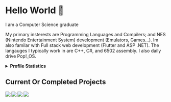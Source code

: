 # Hello World 🌸

I am a Computer Science graduate

My primary insterests are Programming Languages and Compilers; and NES (Nintendo Entertainment System) development (Emulators, Games...). Im also familar with Full stack web development (Flutter and ASP .NET).
The langauges I typically work in are C++, C#, and 6502 assembly. I also daily drive Pop!_OS.


<details>
 <summary><b> Profile Statistics </b> </summary>
 
## Langauges 
[![wakatime](https://wakatime.com/badge/user/729a2b32-d39a-4b30-a358-dbf645c5ac87.svg)](https://wakatime.com/@729a2b32-d39a-4b30-a358-dbf645c5ac87)

[![Top Langs](https://github-readme-stats.vercel.app/api/top-langs/?username=TheoW03&layout=compact&show_icons=true&card_width=300px&card_height=400px&theme=radical#gh-dark-mode-only)](https://github.com/TheoW03?tab=repositories)

</details>

## Current Or Completed Projects 


<a href="https://github.com/TheoW03/NESPong">
 <img align="left" src="https://github-readme-stats.vercel.app/api/pin/?username=TheoW03&repo=NESPong&theme=radical&border_color=30363d" /></a>
 

<a href="https://github.com/TheoW03/TetroidNES">
 <img align="left" src="https://github-readme-stats.vercel.app/api/pin/?username=TheoW03&repo=TetroidNES&theme=radical&border_color=30363d" /></a>

<a href="https://github.com/TheoW03/Hazel">
 <img align="left" src="https://github-readme-stats.vercel.app/api/pin/?username=TheoW03&repo=Hazel&theme=radical&border_color=30363d" /></a>

<a href="https://github.com/TheoW03/JNebula">
 <img align="left" src="https://github-readme-stats.vercel.app/api/pin/?username=TheoW03&repo=JNebula&theme=radical&border_color=30363d" />
</a>


